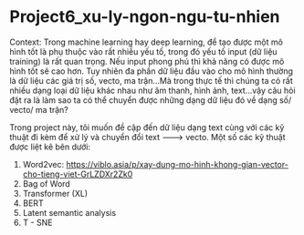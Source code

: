 # Project6_xu-ly-ngon-ngu-tu-nhien
Context:
Trong machine learning hay deep learning, để tạo được một mô hình tốt là phụ thuộc vào rất nhiều yếu tố, trong đó yếu tố input (dữ liệu training) là rất quan trọng. Nếu input phong phú thì khả năng có được mô hình tốt sẽ cao hơn. 
Tuy nhiên đa phần dữ liệu đầu vào cho mô hình thường là dữ liệu các giá trị số, vecto, ma trận...Mà trong thực tế thì chúng ta có rất nhiều dạng loại dữ liệu khác nhau như âm thanh, hình ảnh, text...vậy câu hỏi đặt ra là làm sao ta có thể chuyển được những dạng dữ liệu đó về dạng số/ vecto/ ma trận?

Trong project này, tôi muốn đề cập đến dữ liệu dạng text cùng với các kỹ thuật đi kèm để xử lý và chuyển đổi text ---> vecto.
Một số các kỹ thuật được liệt kê bên dưới:
  1. Word2vec: https://viblo.asia/p/xay-dung-mo-hinh-khong-gian-vector-cho-tieng-viet-GrLZDXr2Zk0
  2. Bag of Word
  3. Transformer (XL)
  4. BERT
  5. Latent semantic analysis
  6. T - SNE

